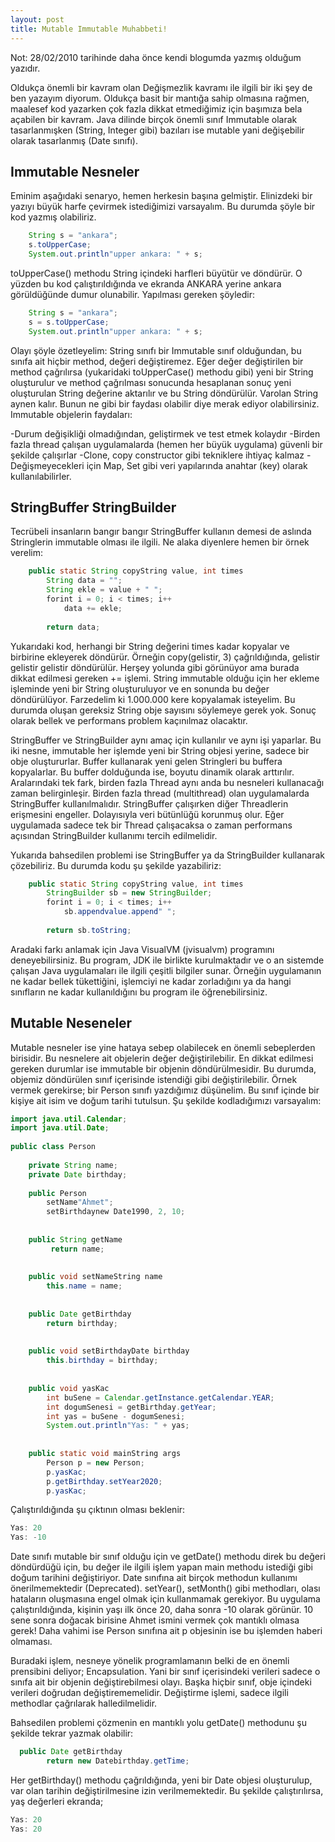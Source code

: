 ```yaml
---
layout: post
title: Mutable Immutable Muhabbeti!
---
```


Not: 28/02/2010 tarihinde daha önce kendi blogumda yazmış olduğum yazıdır.

Oldukça önemli bir kavram olan Değişmezlik kavramı ile ilgili bir iki şey de ben yazayım diyorum. Oldukça basit bir mantığa sahip olmasına rağmen, maalesef kod yazarken çok fazla dikkat etmediğimiz için başımıza bela açabilen bir kavram. Java dilinde birçok önemli sınıf Immutable olarak tasarlanmışken (String, Integer gibi) bazıları ise mutable yani değişebilir olarak tasarlanmış (Date sınıfı).

## Immutable Nesneler
Eminim aşağıdaki senaryo, hemen herkesin başına gelmiştir. Elinizdeki bir yazıyı büyük harfe çevirmek istediğimizi varsayalım. Bu durumda şöyle bir kod yazmış olabiliriz.

```java
    String s = "ankara";
    s.toUpperCase;
    System.out.println"upper ankara: " + s;
```

toUpperCase() methodu String içindeki harfleri büyütür ve döndürür. O yüzden bu kod çalıştırıldığında ve ekranda ANKARA yerine ankara görüldüğünde dumur olunabilir. Yapılması gereken şöyledir:

```java
    String s = "ankara";
    s = s.toUpperCase;
    System.out.println"upper ankara: " + s;
```

Olayı şöyle özetleyelim: String sınıfı bir Immutable sınıf olduğundan, bu sınıfa ait hiçbir method, değeri değiştiremez. Eğer değer değiştirilen bir method çağrılırsa (yukaridaki toUpperCase() methodu gibi) yeni bir String oluşturulur ve method çağrılması sonucunda hesaplanan sonuç yeni oluşturulan String değerine aktarılır ve bu String döndürülür. Varolan String aynen kalır. Bunun ne gibi bir faydası olabilir diye merak ediyor olabilirsiniz. Immutable objelerin faydaları:

-Durum değişikliği olmadığından, geliştirmek ve test etmek kolaydır
-Birden fazla thread çalışan uygulamalarda (hemen her büyük uygulama) güvenli bir şekilde çalışırlar
-Clone, copy constructor gibi tekniklere ihtiyaç kalmaz
-Değişmeyecekleri için Map, Set gibi veri yapılarında anahtar (key) olarak kullanılabilirler.

## StringBuffer StringBuilder
Tecrübeli insanların bangır bangır StringBuffer kullanın demesi de aslında Stringlerin immutable olması ile ilgili. Ne alaka diyenlere hemen bir örnek verelim:

```java
    public static String copyString value, int times 
        String data = "";
        String ekle = value + " ";
        forint i = 0; i < times; i++ 
            data += ekle; 
        
        return data;
```

Yukarıdaki kod, herhangi bir String değerini times kadar kopyalar ve birbirine ekleyerek döndürür. Örneğin copy(gelistir, 3) çağrıldığında, gelistir gelistir gelistir döndürülür. Herşey yolunda gibi görünüyor ama burada dikkat edilmesi gereken += işlemi. String immutable olduğu için her ekleme işleminde yeni bir String oluşturuluyor ve en sonunda bu değer döndürülüyor. Farzedelim ki 1.000.000 kere kopyalamak isteyelim. Bu durumda oluşan gereksiz String obje sayısını söylemeye gerek yok. Sonuç olarak bellek ve performans problem kaçınılmaz olacaktır.

StringBuffer ve StringBuilder aynı amaç için kullanılır ve aynı işi yaparlar. Bu iki nesne, immutable her işlemde yeni bir String objesi yerine, sadece bir obje oluştururlar. Buffer kullanarak yeni gelen Stringleri bu buffera kopyalarlar. Bu buffer dolduğunda ise, boyutu dinamik olarak arttırılır. Aralarındaki tek fark, birden fazla Thread aynı anda bu nesneleri kullanacağı zaman belirginleşir. Birden fazla thread (multithread) olan uygulamalarda StringBuffer kullanılmalıdır. StringBuffer çalışırken diğer Threadlerin erişmesini engeller. Dolayısıyla veri bütünlüğü korunmuş olur. Eğer uygulamada sadece tek bir Thread çalışacaksa o zaman performans açısından StringBuilder kullanımı tercih edilmelidir.

Yukarıda bahsedilen problemi ise StringBuffer ya da StringBuilder kullanarak çözebiliriz. Bu durumda kodu şu şekilde yazabiliriz:

```java
    public static String copyString value, int times 
        StringBuilder sb = new StringBuilder;
        forint i = 0; i < times; i++ 
            sb.appendvalue.append" ";
        
        return sb.toString;
```

Aradaki farkı anlamak için Java VisualVM (jvisualvm) programını deneyebilirsiniz. Bu program, JDK ile birlikte kurulmaktadır ve o an sistemde çalışan Java uygulamaları ile ilgili çeşitli bilgiler sunar. Örneğin uygulamanın ne kadar bellek tükettiğini, işlemciyi ne kadar zorladığını ya da hangi sınıfların ne kadar kullanıldığını bu program ile öğrenebilirsiniz.

## Mutable Neseneler
Mutable nesneler ise yine hataya sebep olabilecek en önemli sebeplerden birisidir. Bu nesnelere ait objelerin değer değiştirilebilir. En dikkat edilmesi gereken durumlar ise immutable bir objenin döndürülmesidir. Bu durumda, objemiz döndürülen sınıf içerisinde istendiği gibi değiştirilebilir. Örnek vermek gerekirse; bir Person sınıfı yazdığımız düşünelim. Bu sınıf içinde bir kişiye ait isim ve doğum tarihi tutulsun. Şu şekilde kodladığımızı varsayalım:

```java
import java.util.Calendar;
import java.util.Date;
 
public class Person 
 
    private String name;
    private Date birthday;
 
    public Person 
        setName"Ahmet";
        setBirthdaynew Date1990, 2, 10;
    
 
    public String getName 
         return name;
    
 
    public void setNameString name         
        this.name = name;
    
 
    public Date getBirthday 
        return birthday;
    
 
    public void setBirthdayDate birthday 
        this.birthday = birthday;
    
 
    public void yasKac 
        int buSene = Calendar.getInstance.getCalendar.YEAR;
        int dogumSenesi = getBirthday.getYear;
        int yas = buSene - dogumSenesi;
        System.out.println"Yas: " + yas;
    
 
    public static void mainString args 
        Person p = new Person;
        p.yasKac;
        p.getBirthday.setYear2020;
        p.yasKac;
```

Çalıştırıldığında şu çıktının olması beklenir:

```java
Yas: 20
Yas: -10
```

Date sınıfı mutable bir sınıf olduğu için ve getDate() methodu direk bu değeri döndürdüğü için, bu değer ile ilgili işlem yapan main methodu istediği gibi doğum tarihini değiştiriyor. Date sınıfına ait birçok methodun kullanımı önerilmemektedir (Deprecated). setYear(), setMonth() gibi methodları, olası hataların oluşmasına engel olmak için kullanmamak gerekiyor. Bu uygulama çalıştırıldığında, kişinin yaşı ilk önce 20, daha sonra -10 olarak görünür. 10 sene sonra doğacak birisine Ahmet ismini vermek çok mantıklı olmasa gerek! Daha vahimi ise Person sınıfına ait p objesinin ise bu işlemden haberi olmaması.

Buradaki işlem, nesneye yönelik programlamanın belki de en önemli prensibini deliyor; Encapsulation. Yani bir sınıf içerisindeki verileri sadece o sınıfa ait bir objenin değiştirebilmesi olayı. Başka hiçbir sınıf, obje içindeki verileri doğrudan değiştirememelidir. Değiştirme işlemi, sadece ilgili methodlar çağrılarak halledilmelidir.

Bahsedilen problemi çözmenin en mantıklı yolu getDate() methodunu şu şekilde tekrar yazmak olabilir:

```java
  public Date getBirthday 
        return new Datebirthday.getTime;
```
Her getBirthday() methodu çağrıldığında, yeni bir Date objesi oluşturulup, var olan tarihin değiştirilmesine izin verilmemektedir. Bu şekilde çalıştırılırsa, yaş değerleri ekranda;

```java
Yas: 20
Yas: 20
```
